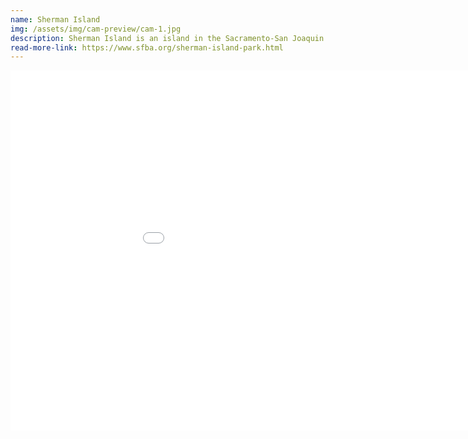 ```yaml
---
name: Sherman Island
img: /assets/img/cam-preview/cam-1.jpg
description: Sherman Island is an island in the Sacramento-San Joaquin River Delta at the confluence of the two rivers in Sacramento County, California, 1.2 miles northeast of Antioch
read-more-link: https://www.sfba.org/sherman-island-park.html
---
```




<iframe id="playeriframe" src="player/player.php?alias=5eb8905a61135&amp;autoplay=1&amp;disablevideofit=1&amp;token=b0de5589" allowfullscreen="" style="width: 1024px; height: 576px;" width="1024px" height="576px" frameborder="0"></iframe>